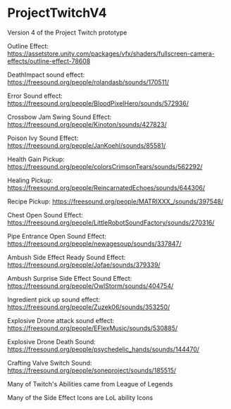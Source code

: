 # ProjectTwitchV4
Version 4 of the Project Twitch prototype


Outline Effect:  https://assetstore.unity.com/packages/vfx/shaders/fullscreen-camera-effects/outline-effect-78608

DeathImpact sound effect: https://freesound.org/people/rolandasb/sounds/170511/ 

Error Sound effect: https://freesound.org/people/BloodPixelHero/sounds/572936/ 

Crossbow Jam Swing Sound Effect: https://freesound.org/people/Kinoton/sounds/427823/ 

Poison Ivy Sound Effect: https://freesound.org/people/JanKoehl/sounds/85581/

Health Gain Pickup: https://freesound.org/people/colorsCrimsonTears/sounds/562292/

Healing Pickup: https://freesound.org/people/ReincarnatedEchoes/sounds/644306/ 

Recipe Pickup: https://freesound.org/people/MATRIXXX_/sounds/397548/ 

Chest Open Sound Effect: https://freesound.org/people/LittleRobotSoundFactory/sounds/270316/ 

Pipe Entrance Open Sound Effect: https://freesound.org/people/newagesoup/sounds/337847/ 

Ambush Side Effect Ready Sound Effect: https://freesound.org/people/Jofae/sounds/379339/

Ambush Surprise Side Effect Sound Effect: https://freesound.org/people/OwlStorm/sounds/404754/

Ingredient pick up sound effect: https://freesound.org/people/Zuzek06/sounds/353250/

Explosive Drone attack sound effect: https://freesound.org/people/EFlexMusic/sounds/530885/

Explosive Drone Death Sound: https://freesound.org/people/psychedelic_hands/sounds/144470/ 

Crafting Valve Switch Sound: https://freesound.org/people/soneproject/sounds/185515/ 

Many of Twitch's Abilities came from League of Legends

Many of the Side Effect Icons are LoL ability Icons
